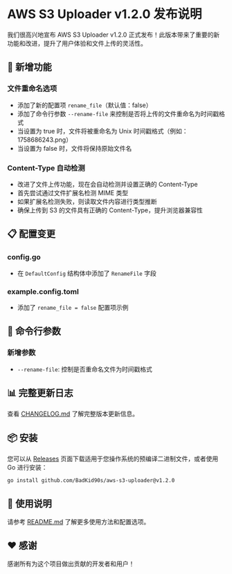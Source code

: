 # AWS S3 Uploader v1.2.0 发布说明

我们很高兴地宣布 AWS S3 Uploader v1.2.0 正式发布！此版本带来了重要的新功能和改进，提升了用户体验和文件上传的灵活性。

## 🔧 新增功能

### 文件重命名选项
- 添加了新的配置项 `rename_file`（默认值：false）
- 添加了命令行参数 `--rename-file` 来控制是否将上传的文件重命名为时间戳格式
- 当设置为 true 时，文件将被重命名为 Unix 时间戳格式（例如：1758686243.png）
- 当设置为 false 时，文件将保持原始文件名

### Content-Type 自动检测
- 改进了文件上传功能，现在会自动检测并设置正确的 Content-Type
- 首先尝试通过文件扩展名检测 MIME 类型
- 如果扩展名检测失败，则读取文件内容进行类型推断
- 确保上传到 S3 的文件具有正确的 Content-Type，提升浏览器兼容性

## 📋 配置变更

### config.go
- 在 `DefaultConfig` 结构体中添加了 `RenameFile` 字段

### example.config.toml
- 添加了 `rename_file = false` 配置项示例

## 🚀 命令行参数

### 新增参数
- `--rename-file`: 控制是否重命名文件为时间戳格式

## 📊 完整更新日志

查看 [CHANGELOG.md](CHANGELOG.md) 了解完整版本更新信息。

## 📦 安装

您可以从 [Releases](https://github.com/BadKid90s/aws-s3-uploader/releases) 页面下载适用于您操作系统的预编译二进制文件，或者使用 Go 进行安装：

```bash
go install github.com/BadKid90s/aws-s3-uploader@v1.2.0
```

## 📖 使用说明

请参考 [README.md](README.md) 了解更多使用方法和配置选项。

## ❤️ 感谢

感谢所有为这个项目做出贡献的开发者和用户！